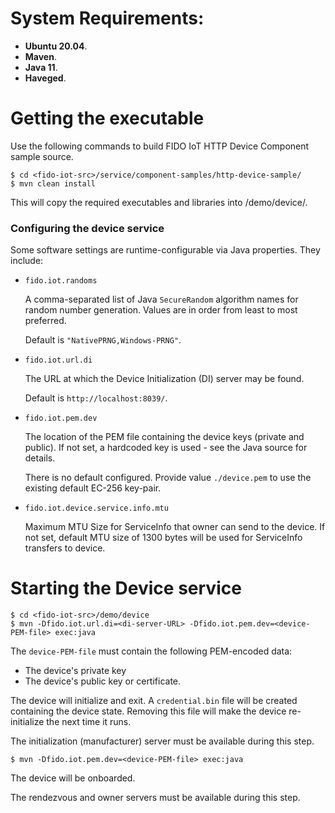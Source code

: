 # System Requirements:

* **Ubuntu 20.04**.
* **Maven**.
* **Java 11**.
* **Haveged**.

# Getting the executable

Use the following commands to build FIDO IoT HTTP Device Component sample source.
```
$ cd <fido-iot-src>/service/component-samples/http-device-sample/
$ mvn clean install
```

This will copy the required executables and libraries into <fido-iot-src>/demo/device/.

### Configuring the device service

Some software settings are runtime-configurable via Java properties.  They include:

- `fido.iot.randoms`

  A comma-separated list of Java `SecureRandom` algorithm names for random number generation.
  Values are in order from least to most preferred.

  Default is `"NativePRNG,Windows-PRNG"`.

- `fido.iot.url.di`

  The URL at which the Device Initialization (DI) server may be found.

  Default is `http://localhost:8039/`.

- `fido.iot.pem.dev`

  The location of the PEM file containing the device keys (private and public).
  If not set, a hardcoded key is used - see the Java source for details.

  There is no default configured. Provide value `./device.pem` to use the existing default EC-256 key-pair.

- `fido.iot.device.service.info.mtu`

  Maximum MTU Size for ServiceInfo that owner can send to the device.
  If not set, default MTU size of 1300 bytes will be used for ServiceInfo transfers to device.

# Starting the Device service

```
$ cd <fido-iot-src>/demo/device
$ mvn -Dfido.iot.url.di=<di-server-URL> -Dfido.iot.pem.dev=<device-PEM-file> exec:java
```

The `device-PEM-file` must contain the following PEM-encoded data:
- The device's private key
- The device's public key or certificate.

The device will initialize and exit.  A `credential.bin` file will be created containing the device state.
Removing this file will make the device re-initialize the next time it runs.

The initialization (manufacturer) server must be available during this step.

```
$ mvn -Dfido.iot.pem.dev=<device-PEM-file> exec:java
```

The device will be onboarded.

The rendezvous and owner servers must be available during this step.